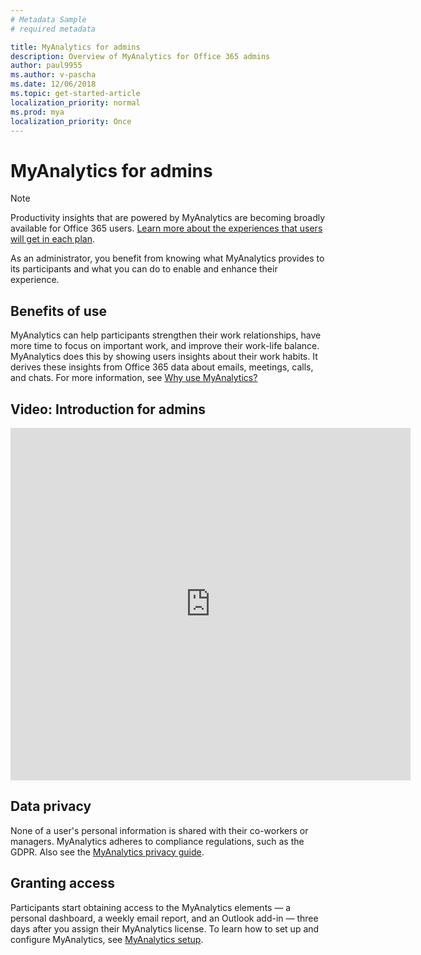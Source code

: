 ```yaml
---
# Metadata Sample
# required metadata

title: MyAnalytics for admins
description: Overview of MyAnalytics for Office 365 admins
author: paul9955
ms.author: v-pascha
ms.date: 12/06/2018
ms.topic: get-started-article
localization_priority: normal 
ms.prod: mya
localization_priority: Once
---
```


# MyAnalytics for admins

> [!Note] 
> Productivity insights that are powered by MyAnalytics are becoming broadly available for Office 365 users. [Learn more about the experiences that users will get in each plan](plans-environments.md). 

As an administrator, you benefit from knowing what MyAnalytics provides to its participants and what you can do to enable and enhance their experience. 

## Benefits of use

MyAnalytics can help participants strengthen their work relationships, have more time to focus on important work, and improve their work-life balance. MyAnalytics does this by showing users insights about their work habits. It derives these insights from Office 365 data about emails, meetings, calls, and chats. For more information, see [Why use MyAnalytics?](better-work-habits.md)

## Video: Introduction for admins

<iframe width="640" height="564" src="https://player.vimeo.com/video/304879652" frameborder="0" allowFullScreen mozallowfullscreen webkitAllowFullScreen></iframe>

## Data privacy

None of a user's personal information is shared with their co-workers or managers. MyAnalytics adheres to compliance regulations, such as the GDPR. Also see the [MyAnalytics privacy guide](privacy-guide.md).

## Granting access

Participants start obtaining access to the MyAnalytics elements &mdash; a personal dashboard, a weekly email report, and an Outlook add-in &mdash; three days after you assign their MyAnalytics license. To learn how to set up and configure MyAnalytics, see [MyAnalytics setup](../setup/mya-setup-checklist.md).

